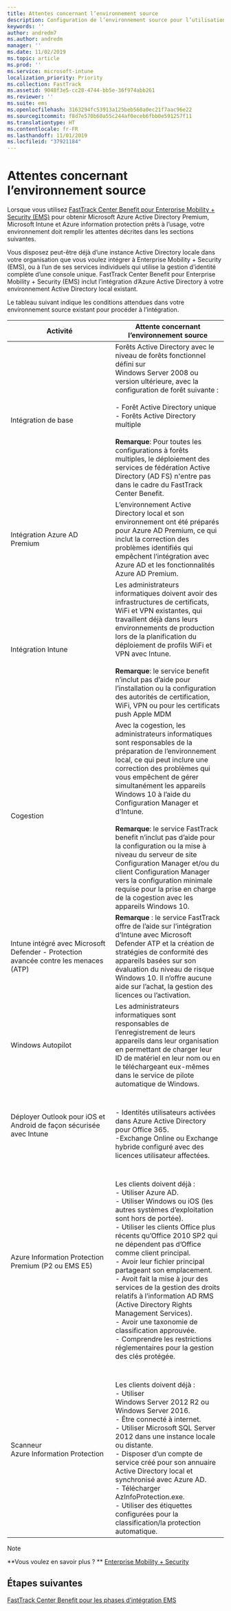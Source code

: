 ```yaml
---
title: Attentes concernant l’environnement source
description: Configuration de l’environnement source pour l’utilisation de FastTrack Center Benefit pour EMS
keywords: ''
author: andredm7
ms.author: andredm
manager: ''
ms.date: 11/02/2019
ms.topic: article
ms.prod: ''
ms.service: microsoft-intune
localization_priority: Priority
ms.collection: FastTrack
ms.assetid: 9048f3e5-cc28-4744-bb5e-36f974abb261
ms.reviewer: ''
ms.suite: ems
ms.openlocfilehash: 3163294fc53913a125beb560a0ec21f7aac96e22
ms.sourcegitcommit: f8d7e570b60a55c244af0eceb6fbb0e591257f11
ms.translationtype: HT
ms.contentlocale: fr-FR
ms.lasthandoff: 11/01/2019
ms.locfileid: "37921184"
---
```

# <a name="source-environment-expectations"></a>Attentes concernant l’environnement source

Lorsque vous utilisez [FastTrack Center Benefit pour Enterprise Mobility + Security (EMS)](EMS-fasttrack-benefit-for-EMS.md) pour obtenir Microsoft Azure Active Directory Premium, Microsoft Intune et Azure information protection prêts à l’usage, votre environnement doit remplir les attentes décrites dans les sections suivantes.

Vous disposez peut-être déjà d’une instance Active Directory locale dans votre organisation que vous voulez intégrer à Enterprise Mobility + Security (EMS), ou à l’un de ses services individuels qui utilise la gestion d’identité complète d’une console unique. FastTrack Center Benefit pour Enterprise Mobility + Security (EMS) inclut l’intégration d’Azure Active Directory à votre environnement Active Directory local existant.

Le tableau suivant indique les conditions attendues dans votre environnement source existant pour procéder à l’intégration.

|Activité|Attente concernant l’environnement source|
|------------|----------------------------------|
|Intégration de base|Forêts Active Directory avec le niveau de forêts fonctionnel défini sur Windows Server 2008 ou version ultérieure, avec la configuration de forêt suivante :<br /><br />- Forêt Active Directory unique<br />- Forêts Active Directory multiple </br></br>**Remarque**: Pour toutes les configurations à forêts multiples, le déploiement des services de fédération Active Directory (AD FS) n'entre pas dans le cadre du FastTrack Center Benefit.|
|Intégration Azure AD Premium|L’environnement Active Directory local et son environnement ont été préparés pour Azure AD Premium, ce qui inclut la correction des problèmes identifiés qui empêchent l’intégration avec Azure AD et les fonctionnalités Azure AD Premium.|
|Intégration Intune| Les administrateurs informatiques doivent avoir des infrastructures de certificats, WiFi et VPN existantes, qui travaillent déjà dans leurs environnements de production lors de la planification du déploiement de profils WiFi et VPN avec Intune.<br /><br /> **Remarque**: le service benefit n’inclut pas d’aide pour l’installation ou la configuration des autorités de certification, WiFi, VPN ou pour les certificats push Apple MDM  |
|Cogestion|Avec la cogestion, les administrateurs informatiques sont responsables de la préparation de l’environnement local, ce qui peut inclure une correction des problèmes qui vous empêchent de gérer simultanément les appareils Windows 10 à l’aide du Configuration Manager et d’Intune.<br /><br />**Remarque**: le service FastTrack benefit n’inclut pas d’aide pour la configuration ou la mise à niveau du serveur de site Configuration Manager et/ou du client Configuration Manager vers la configuration minimale requise pour la prise en charge de la cogestion avec les appareils Windows 10. |
|Intune intégré avec Microsoft Defender - Protection avancée contre les menaces (ATP)|**Remarque** : le service FastTrack offre de l’aide sur l’intégration d’Intune avec Microsoft Defender ATP et la création de stratégies de conformité des appareils basées sur son évaluation du niveau de risque Windows 10. Il n’offre aucune aide sur l’achat, la gestion des licences ou l’activation. |
|Windows Autopilot|Les administrateurs informatiques sont responsables de l’enregistrement de leurs appareils dans leur organisation en permettant de charger leur ID de matériel en leur nom ou en le téléchargeant eux-mêmes dans le service de pilote automatique de Windows. |
|Déployer Outlook pour iOS et Android de façon sécurisée avec Intune|<br /><br />- Identités utilisateurs activées dans Azure Active Directory pour Office 365.<br />-Exchange Online ou Exchange hybride configuré avec des licences utilisateur affectées.<br />|
|Azure Information Protection Premium (P2 ou EMS E5)|<br /><br />Les clients doivent déjà : <br /> - Utiliser Azure AD.<br />- Utiliser Windows ou iOS (les autres systèmes d’exploitation sont hors de portée).<br /> - Utiliser les clients Office plus récents qu’Office 2010 SP2 qui ne dépendent pas d’Office comme client principal. <br /> - Avoir leur fichier principal partageant son emplacement.  <br /> - Avoit fait la mise à jour des services de la gestion des droits relatifs à l’information AD RMS (Active Directory Rights Management Services). <br /> - Avoir une taxonomie de classification approuvée. <br /> - Comprendre les restrictions réglementaires pour la gestion des clés protégée. <br />|
|Scanneur Azure Information Protection|<br /><br /> Les clients doivent déjà : <br /> - Utiliser Windows Server 2012 R2 ou Windows Server 2016.<br /> - Être connecté à internet. <br /> - Utiliser Microsoft SQL Server 2012 dans une instance locale ou distante.  <br /> - Disposer d’un compte de service créé pour son annuaire Active Directory local et synchronisé avec Azure AD.  <br /> - Télécharger AzInfoProtection.exe. <br /> - Utiliser des étiquettes configurées pour la classification/la protection automatique.<br />|

> [!NOTE]
> **Vous voulez en savoir plus ? **
> [Enterprise Mobility + Security](https://www.microsoft.com/cloud-platform/enterprise-mobility)

## <a name="next-steps"></a>Étapes suivantes

[FastTrack Center Benefit pour les phases d’intégration EMS](EMS-onboarding-phases.md)
